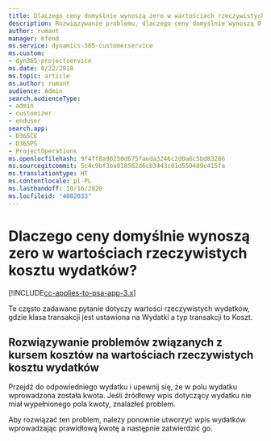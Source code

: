 ```yaml
---
title: Dlaczego ceny domyślnie wynoszą zero w wartościach rzeczywistych kosztu wydatków?
description: Rozwiązywanie problemu, dlaczego ceny domyślnie wynoszą 0 w wartościach rzeczywistych kosztu wydatków.
author: rumant
manager: kfend
ms.service: dynamics-365-customerservice
ms.custom:
- dyn365-projectservice
ms.date: 8/22/2018
ms.topic: article
ms.author: rumant
audience: Admin
search.audienceType:
- admin
- customizer
- enduser
search.app:
- D365CE
- D365PS
- ProjectOperations
ms.openlocfilehash: 9f4ff8a96250d675faeda3246c2d0a6c5bd83286
ms.sourcegitcommit: 5c4c9bf3ba018562d6cb3443c01d550489c415fa
ms.translationtype: HT
ms.contentlocale: pl-PL
ms.lasthandoff: 10/16/2020
ms.locfileid: "4082033"
---
```

# <a name="why-is-the-price-defaulting-to-zero-on-expense-cost-actuals"></a>Dlaczego ceny domyślnie wynoszą zero w wartościach rzeczywistych kosztu wydatków?

[!INCLUDE[cc-applies-to-psa-app-3.x](../includes/cc-applies-to-psa-app-3x.md)]

Te często zadawane pytanie dotyczy wartości rzeczywistych wydatków, gdzie klasa transakcji jest ustawiona na Wydatki a typ transakcji to Koszt.

## <a name="troubleshooting-cost-rates-on-expense-cost-actuals"></a>Rozwiązywanie problemów związanych z kursem kosztów na wartościach rzeczywistych kosztu wydatków

Przejdź do odpowiedniego wydatku i upewnij się, że w polu wydatku wprowadzona została kwota. Jeśli źródłowy wpis dotyczący wydatku nie miał wypełnionego pola kwoty, znalazłeś problem.
 
Aby rozwiązać ten problem, należy ponownie utworzyć wpis wydatków wprowadzając prawidłową kwotę a następnie zatwierdzić go.

